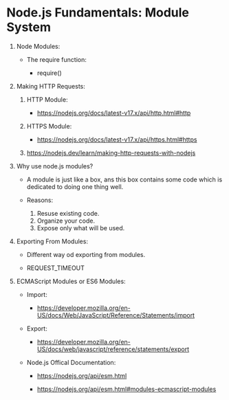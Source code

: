 # Node.js Fundamentals: Module System


1. Node Modules:

    - The require function:

        - require()

2. Making HTTP Requests:

    1. HTTP Module:

        - https://nodejs.org/docs/latest-v17.x/api/http.html#http
    
    2. HTTPS Module:

        - https://nodejs.org/docs/latest-v17.x/api/https.html#https
    
    3. https://nodejs.dev/learn/making-http-requests-with-nodejs

    
    

3. Why use node.js modules?

    - A module is just like a box, ans this box contains some code which is dedicated to doing one thing well.

    - Reasons:

        1. Resuse existing code.
        2. Organize your code.
        3. Expose only what will be used.

4. Exporting From Modules:

    - Different way od exporting from modules.

    - REQUEST_TIMEOUT

5. ECMAScript Modules or ES6 Modules:

    - Import:

        - https://developer.mozilla.org/en-US/docs/Web/JavaScript/Reference/Statements/import
    
    - Export:

        - https://developer.mozilla.org/en-US/docs/web/javascript/reference/statements/export
    
    - Node.js Offical Documentation:

        - https://nodejs.org/api/esm.html

        - https://nodejs.org/api/esm.html#modules-ecmascript-modules

